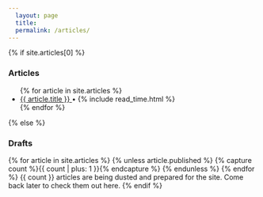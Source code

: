 ```yaml
---
  layout: page
  title:
  permalink: /articles/
---
```

{% if site.articles[0] %}
<h3 class="post-title">Articles</h3>

<ul class="article-list">
  {% for article in site.articles %}
    <li>
      <a href="{{ site.baseurl }}{{ article.url }}">
        {{ article.title }}
      </a> <span>•</span>
      {% include read_time.html %}
    </li>
  {% endfor %}
</ul>
{% else %}
<h3 class="post-title">Drafts</h3>
  {% for article in site.articles %}
    {% unless article.published %}
      {% capture count %}{{ count | plus: 1 }}{% endcapture %}
    {% endunless %}
  {% endfor %}
  {{ count }} articles are being dusted and prepared for the site. Come back later to check them out here.
{% endif %}
